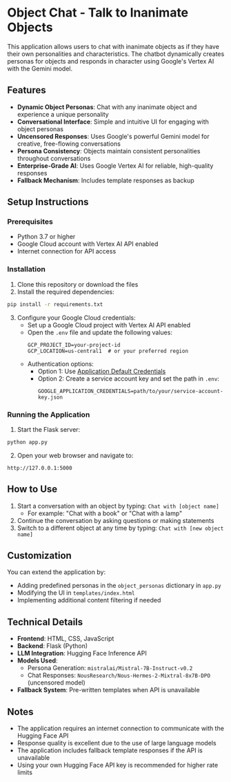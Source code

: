 # Object Chat - Talk to Inanimate Objects

This application allows users to chat with inanimate objects as if they have their own personalities and characteristics. The chatbot dynamically creates personas for objects and responds in character using Google's Vertex AI with the Gemini model.

## Features

- **Dynamic Object Personas**: Chat with any inanimate object and experience a unique personality
- **Conversational Interface**: Simple and intuitive UI for engaging with object personas
- **Uncensored Responses**: Uses Google's powerful Gemini model for creative, free-flowing conversations
- **Persona Consistency**: Objects maintain consistent personalities throughout conversations
- **Enterprise-Grade AI**: Uses Google Vertex AI for reliable, high-quality responses
- **Fallback Mechanism**: Includes template responses as backup

## Setup Instructions

### Prerequisites

- Python 3.7 or higher
- Google Cloud account with Vertex AI API enabled
- Internet connection for API access

### Installation

1. Clone this repository or download the files
2. Install the required dependencies:

```bash
pip install -r requirements.txt
```

3. Configure your Google Cloud credentials:
   - Set up a Google Cloud project with Vertex AI API enabled
   - Open the `.env` file and update the following values:
     ```
     GCP_PROJECT_ID=your-project-id
     GCP_LOCATION=us-central1  # or your preferred region
     ```
   - Authentication options:
     - Option 1: Use [Application Default Credentials](https://cloud.google.com/docs/authentication/application-default-credentials)
     - Option 2: Create a service account key and set the path in `.env`:
       ```
       GOOGLE_APPLICATION_CREDENTIALS=path/to/your/service-account-key.json
       ```

### Running the Application

1. Start the Flask server:

```bash
python app.py
```

2. Open your web browser and navigate to:

```
http://127.0.0.1:5000
```

## How to Use

1. Start a conversation with an object by typing: `Chat with [object name]`
   - For example: "Chat with a book" or "Chat with a lamp"
2. Continue the conversation by asking questions or making statements
3. Switch to a different object at any time by typing: `Chat with [new object name]`

## Customization

You can extend the application by:

- Adding predefined personas in the `object_personas` dictionary in `app.py`
- Modifying the UI in `templates/index.html`
- Implementing additional content filtering if needed

## Technical Details

- **Frontend**: HTML, CSS, JavaScript
- **Backend**: Flask (Python)
- **LLM Integration**: Hugging Face Inference API
- **Models Used**:
  - Persona Generation: `mistralai/Mistral-7B-Instruct-v0.2`
  - Chat Responses: `NousResearch/Nous-Hermes-2-Mixtral-8x7B-DPO` (uncensored model)
- **Fallback System**: Pre-written templates when API is unavailable

## Notes

- The application requires an internet connection to communicate with the Hugging Face API
- Response quality is excellent due to the use of large language models
- The application includes fallback template responses if the API is unavailable
- Using your own Hugging Face API key is recommended for higher rate limits
